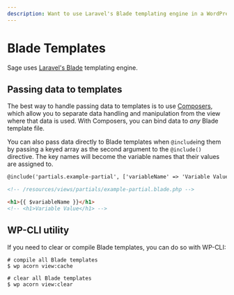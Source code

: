 ```yaml
---
description: Want to use Laravel's Blade templating engine in a WordPress theme? Sage's theme templates use Blade, allowing for DRY templates.
---
```


# Blade Templates

Sage uses [Laravel's Blade](https://laravel.com/docs/8.x/blade) templating engine.

## Passing data to templates

The best way to handle passing data to templates is to use [Composers](composers.md), which allow you to separate data handling and manipulation from the view where that data is used.
With Composers, you can bind data to _any_ Blade template file.

You can also pass data directly to Blade templates when `@include`ing them by passing a keyed array as the second argument to the `@include()` directive.
The key names will become the variable names that their values are assigned to.

```html
@include('partials.example-partial', ['variableName' => 'Variable Value'])

<!-- /resources/views/partials/example-partial.blade.php -->

<h1>{{ $variableName }}</h1>
<!-- <h1>Variable Value</h1> -->
```

## WP-CLI utility

If you need to clear or compile Blade templates, you can do so with WP-CLI:

```shell script
# compile all Blade templates
$ wp acorn view:cache

# clear all Blade templates
$ wp acorn view:clear
```
